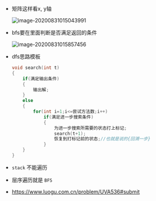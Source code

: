 + 矩阵这样看x, y轴

  ![image-20200831015043991](https://cdn.jsdelivr.net/gh/smallzhong/picgo-pic-bed@master/image-20200831015043991.png)

+ bfs要在里面判断是否满足返回的条件

  ![image-20200831015857456](https://cdn.jsdelivr.net/gh/smallzhong/picgo-pic-bed@master/image-20200831015857456.png)

+ dfs思路模板

  ```cpp
  void search(int t)
  {
      if(满足输出条件)
      {
          输出解;
      }
      else
      {
          for(int i=1;i<=尝试方法数;i++)
              if(满足进一步搜索条件)
              {
                  为进一步搜索所需要的状态打上标记;
                  search(t+1);
                  恢复到打标记前的状态;//也就是说的{回溯一步}
              }
      }
  }
  ```

+ `stack` 不能遍历

+ 层序遍历就是 `BFS`

+ https://www.luogu.com.cn/problem/UVA536#submit